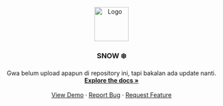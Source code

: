 <div align="center">
  <a href="#images">
    <img src="images/logo.png" alt="Logo" width="80" height="80">
  </a>

  <h3 align="center">SNOW ❄️</h3>

<p align="center">
    Gwa belum upload apapun di repository ini, tapi bakalan ada update nanti.
    <br />
    <a href="https://github.com/othneildrew/Best-README-Template"><strong>Explore the docs »</strong></a>
    <br />
    <br />
    <a href="https://github.com/othneildrew/Best-README-Template">View Demo</a>
    ·
    <a href="https://github.com/othneildrew/Best-README-Template/issues">Report Bug</a>
    ·
    <a href="https://github.com/othneildrew/Best-README-Template/issues">Request Feature</a>
  </p>
</div>

